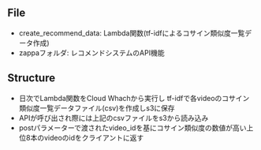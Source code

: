 ## File

- create_recommend_data: Lambda関数(tf-idfによるコサイン類似度一覧データ作成)
- zappaフォルダ: レコメンドシステムのAPI機能

## Structure

- 日次でLambda関数をCloud Whachから実行し tf-idfで各videoのコサイン類似度一覧データファイル(csv)を作成しs3に保存
- APIが呼び出され際には上記のcsvファイルをs3から読み込み
- postパラメーターで渡されたvideo_idを基にコサイン類似度の数値が高い上位8本のvideoのidをクライアントに返す
